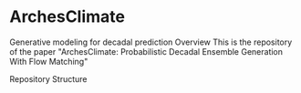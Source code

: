 # ArchesClimate
Generative modeling for decadal prediction
Overview
This is the repository of the paper "ArchesClimate: Probabilistic Decadal Ensemble Generation With Flow Matching"

Repository Structure 
